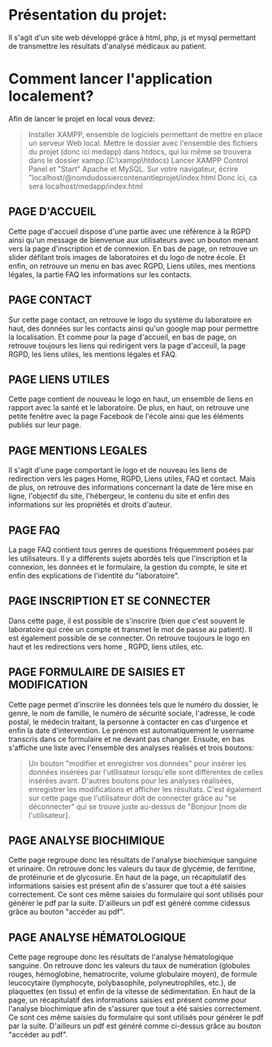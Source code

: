 # Présentation du projet:
Il s'agit d'un site web développé grâce à html, php, js et mysql permettant de transmettre les résultats d'analysé médicaux au patient.

# Comment lancer l'application localement?
Afin de lancer le projet en local vous devez:
> Installer XAMPP, ensemble de logiciels permettant de mettre en place un serveur Web local.
> Mettre le dossier avec l'ensemble des fichiers du projet (donc ici medapp) dans htdocs, qui lui même se trouvera dans le dossier xampp.(C:\xampp\htdocs)
> Lancer XAMPP Control Panel et "Start" Apache et MySQL.
> Sur votre navigateur, écrire "localhost/@nomdudossiercontenantleprojet/index.html
Donc ici, ca sera localhost/medapp/index.html

## PAGE D'ACCUEIL
Cette page d'accueil dispose d'une partie avec une référence à la RGPD ainsi qu'un message de bienvenue aux utilisateurs avec un bouton menant vers la page d'inscription et de connexion.
En bas de page, on retrouve un slider défilant trois images de laboratoires et du logo de notre école. Et enfin, on retrouve un menu en bas avec RGPD, Liens utiles, mes mentions légales, la partie FAQ les informations sur les contacts.

## PAGE CONTACT
Sur cette page contact, on retrouve le logo du système du laboratoire en haut, des données sur les contacts ainsi qu'un google map pour permettre la localisation. 
Et comme pour la page d'accueil, en bas de page, on retrouve toujours les liens qui redirigent vers la page d'acceuil, la page RGPD, les liens utiles, les mentions légales et FAQ.

## PAGE LIENS UTILES
Cette page contient de nouveau le logo en haut, un ensemble de liens en rapport avec la santé et le laboratoire.
De plus, en haut, on retrouve une petite fenêtre avec la page Facebook de l'école ainsi que les éléments publiés sur leur page.

## PAGE MENTIONS LEGALES
Il s'agit d'une page comportant le logo et de nouveau les liens de redirection vers les pages Home, RGPD, Liens utiles, FAQ et contact.
Mais de plus, on retrouve des informations concernant la date de 1ère mise en ligne, l'objectif du site, l'hébergeur, le contenu du site et enfin des informations sur les propriétés et droits d'auteur.

## PAGE FAQ
La page FAQ contient tous genres de questions fréquemment posées par les utilisateurs.
Il y a différents sujets abordés tels que l'inscription et la connexion, les données et le formulaire, la gestion du compte, le site et enfin des explications de l'identité du "laboratoire".

## PAGE INSCRIPTION ET SE CONNECTER
Dans cette page, il est possible de s'inscrire (bien que c'est souvent le laboratoire qui crée un compte et transmet le mot de passe au patient).
Il est également possible de se connecter. On retrouve toujours le logo en haut et les redirections vers home , RGPD, liens utiles, etc.

## PAGE FORMULAIRE DE SAISIES ET MODIFICATION
Cette page permet d'inscrire les données tels que le numéro du dossier, le genre, le nom de famille, le numéro de sécurité sociale, l'adresse, le code postal, le médecin traitant, la personne à contacter en cas d'urgence et enfin la date d'intervention. Le prénom est automatiquement le username transcris dans ce formulaire et ne devant pas changer.
Ensuite, en bas s'affiche une liste avec l'ensemble des analyses réalisés et trois boutons:
> Un bouton "modifier et enregistrer vos données" pour insérer les données insérées par l'utilisateur lorsqu'elle sont différentes de celles insérées avant.
> D'autres boutons pour les analyses réalisées, enregistrer les modifications et afficher les résultats.
C'est également sur cette page que l'utilisateur doit de connecter grâce au "se déconnecter" qui se trouve juste au-dessus de "Bonjour [nom de l'utilisateur].

## PAGE ANALYSE BIOCHIMIQUE
Cette page regroupe donc les résultats de l'analyse biochimique sanguine et urinaire.
On retrouve donc les valeurs du taux de glycémie, de ferritine, de protéinurie et de glycosurie.
En haut de la page, un récapitulatif des informations saisies est présent afin de s'assurer que tout a été saisies correctement. Ce sont ces même saisies du formulaire qui sont utilisés pour générer le pdf par la suite. D'ailleurs un pdf est généré comme cidessus grâce au bouton "accéder au pdf".

## PAGE ANALYSE HÉMATOLOGIQUE

Cette page regroupe donc les résultats de l'analyse hématologique sanguine.
On retrouve donc les valeurs du taux de numération (globules rouges, hémoglobine, hematrocrite, volume globulaire moyen), de formule leucocytaire (lymphocyte, polybasophile, polyneutrophiles, etc.), de plaquettes (en tissu) et enfin de la vitesse de sédimentation.
En haut de la page, un récapitulatif des informations saisies est présent comme pour l'analyse biochimique afin de s'assurer que tout a été saisies correctement. Ce sont ces même saisies du formulaire qui sont utilisés pour générer le pdf par la suite. D'ailleurs un pdf est généré comme ci-dessus grâce au bouton "accéder au pdf".